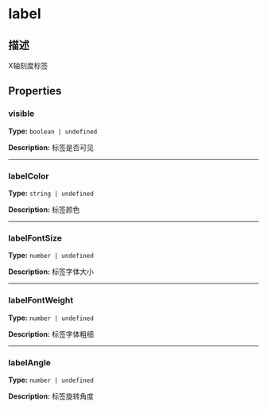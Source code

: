# label
## 描述
X轴刻度标签


## Properties

### visible

**Type:** `boolean | undefined`

**Description:**
标签是否可见

---

### labelColor

**Type:** `string | undefined`

**Description:**
标签颜色

---

### labelFontSize

**Type:** `number | undefined`

**Description:**
标签字体大小

---

### labelFontWeight

**Type:** `number | undefined`

**Description:**
标签字体粗细

---

### labelAngle

**Type:** `number | undefined`

**Description:**
标签旋转角度